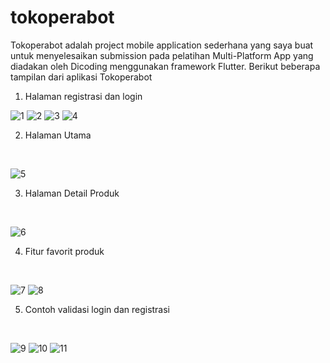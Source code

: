# tokoperabot

Tokoperabot adalah project mobile application sederhana yang saya buat untuk menyelesaikan submission pada pelatihan Multi-Platform App yang diadakan oleh Dicoding menggunakan framework Flutter. Berikut beberapa tampilan dari aplikasi Tokoperabot

1. Halaman registrasi dan login

![1](https://user-images.githubusercontent.com/94217153/193464856-c6958e78-773b-409e-9bab-4e095247a3b3.png) 
![2](https://user-images.githubusercontent.com/94217153/193464862-d43e0671-7623-433b-bb3c-185175ea8a94.png)
![3](https://user-images.githubusercontent.com/94217153/193464981-8bd7474a-f46f-4378-9b3b-b3bdd5a61cb6.png)
![4](https://user-images.githubusercontent.com/94217153/193464988-216104bf-a44f-43d8-934c-fbdf1948e192.png)

2. Halaman Utama
<br>

![5](https://user-images.githubusercontent.com/94217153/193465032-4045694c-c215-4493-b7ed-0e5227e68b93.png)

3. Halaman Detail Produk
<br>

![6](https://user-images.githubusercontent.com/94217153/193465078-ece4b261-fd8d-4b85-8a25-3063f5d29e30.png)

4. Fitur favorit produk
<br>

![7](https://user-images.githubusercontent.com/94217153/193465122-77a19494-0ade-494e-b2ca-a0b552a9dd27.png)
![8](https://user-images.githubusercontent.com/94217153/193465157-9af1d0b8-229a-4fee-b534-654e5d18e323.png)

5. Contoh validasi login dan registrasi
<br>

![9](https://user-images.githubusercontent.com/94217153/193465207-ca2c0285-1556-4841-a9df-5a32f32305d1.png)
![10](https://user-images.githubusercontent.com/94217153/193465209-e5056d40-cabb-4870-b798-76b9e3f45faf.png)
![11](https://user-images.githubusercontent.com/94217153/193465222-4eb3a559-981a-4422-bfb6-0ea3dfbb52a3.png)
